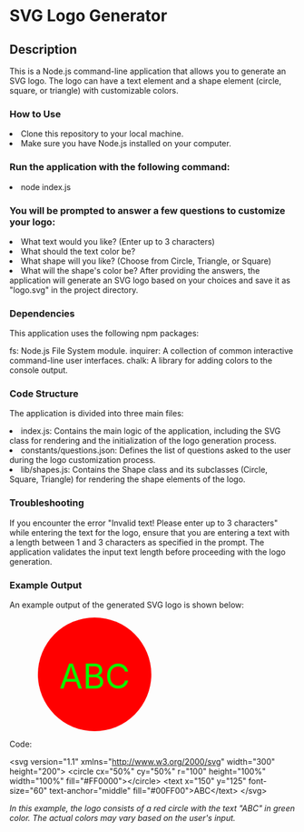 # SVG Logo Generator

## Description

This is a Node.js command-line application that allows you to generate an SVG logo. The logo can have a text element and a shape element (circle, square, or triangle) with customizable colors.

### How to Use

<li>Clone this repository to your local machine.

<li>Make sure you have Node.js installed on your computer.

### Run the application with the following command:

<li> node index.js

### You will be prompted to answer a few questions to customize your logo:

<li>What text would you like? (Enter up to 3 characters)
<li>What should the text color be?
<li>What shape will you like? (Choose from Circle, Triangle, or Square)
<li>What will the shape's color be?
After providing the answers, the application will generate an SVG logo based on your choices and save it as "logo.svg" in the project directory.

### Dependencies

This application uses the following npm packages:

fs: Node.js File System module.
inquirer: A collection of common interactive command-line user interfaces.
chalk: A library for adding colors to the console output.

### Code Structure

The application is divided into three main files:

<li>index.js: Contains the main logic of the application, including the SVG class for rendering and the initialization of the logo generation process.
<li>constants/questions.json: Defines the list of questions asked to the user during the logo customization process.
<li>lib/shapes.js: Contains the Shape class and its subclasses (Circle, Square, Triangle) for rendering the shape elements of the logo.

### Troubleshooting

If you encounter the error "Invalid text! Please enter up to 3 characters" while entering the text for the logo, ensure that you are entering a text with a length between 1 and 3 characters as specified in the prompt. The application validates the input text length before proceeding with the logo generation.

### Example Output

An example output of the generated SVG logo is shown below:

<svg version="1.1" xmlns="http://www.w3.org/2000/svg" width="300" height="200">
  <circle cx="50%" cy="50%" r="100" height="100%" width="100%" fill="#FF0000"></circle>
  <text x="150" y="125" font-size="60" text-anchor="middle" fill="#00FF00">ABC</text>
</svg>

Code:

&lt;svg version="1.1" xmlns="http://www.w3.org/2000/svg" width="300" height="200"&gt;
&lt;circle cx="50%" cy="50%" r="100" height="100%" width="100%" fill="#FF0000"&gt;&lt;/circle&gt;
&lt;text x="150" y="125" font-size="60" text-anchor="middle" fill="#00FF00"&gt;ABC&lt;/text&gt;
&lt;/svg&gt;

_In this example, the logo consists of a red circle with the text "ABC" in green color. The actual colors may vary based on the user's input._
